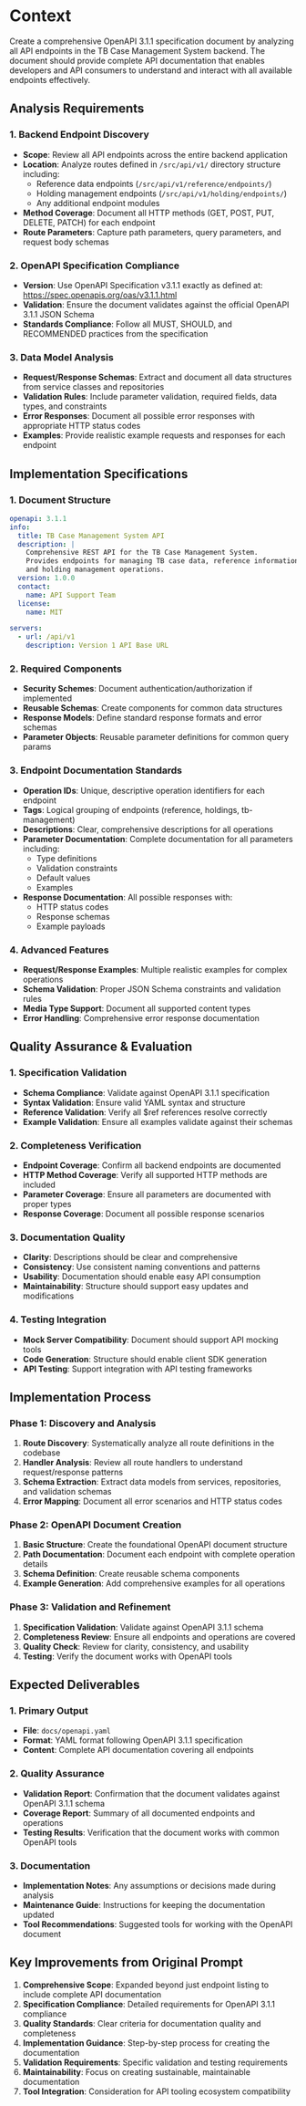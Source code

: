 # Context

Create a comprehensive OpenAPI 3.1.1 specification document by analyzing all API endpoints in the TB Case Management System backend. The document should provide complete API documentation that enables developers and API consumers to understand and interact with all available endpoints effectively.

## Analysis Requirements

### 1. Backend Endpoint Discovery

- **Scope**: Review all API endpoints across the entire backend application
- **Location**: Analyze routes defined in `/src/api/v1/` directory structure including:
  - Reference data endpoints (`/src/api/v1/reference/endpoints/`)
  - Holding management endpoints (`/src/api/v1/holding/endpoints/`)
  - Any additional endpoint modules
- **Method Coverage**: Document all HTTP methods (GET, POST, PUT, DELETE, PATCH) for each endpoint
- **Route Parameters**: Capture path parameters, query parameters, and request body schemas

### 2. OpenAPI Specification Compliance

- **Version**: Use OpenAPI Specification v3.1.1 exactly as defined at: https://spec.openapis.org/oas/v3.1.1.html
- **Validation**: Ensure the document validates against the official OpenAPI 3.1.1 JSON Schema
- **Standards Compliance**: Follow all MUST, SHOULD, and RECOMMENDED practices from the specification

### 3. Data Model Analysis

- **Request/Response Schemas**: Extract and document all data structures from service classes and repositories
- **Validation Rules**: Include parameter validation, required fields, data types, and constraints
- **Error Responses**: Document all possible error responses with appropriate HTTP status codes
- **Examples**: Provide realistic example requests and responses for each endpoint

## Implementation Specifications

### 1. Document Structure

```yaml
openapi: 3.1.1
info:
  title: TB Case Management System API
  description: |
    Comprehensive REST API for the TB Case Management System.
    Provides endpoints for managing TB case data, reference information, 
    and holding management operations.
  version: 1.0.0
  contact:
    name: API Support Team
  license:
    name: MIT

servers:
  - url: /api/v1
    description: Version 1 API Base URL
```

### 2. Required Components

- **Security Schemes**: Document authentication/authorization if implemented
- **Reusable Schemas**: Create components for common data structures
- **Response Models**: Define standard response formats and error schemas
- **Parameter Objects**: Reusable parameter definitions for common query params

### 3. Endpoint Documentation Standards

- **Operation IDs**: Unique, descriptive operation identifiers for each endpoint
- **Tags**: Logical grouping of endpoints (reference, holdings, tb-management)
- **Descriptions**: Clear, comprehensive descriptions for all operations
- **Parameter Documentation**: Complete documentation for all parameters including:
  - Type definitions
  - Validation constraints
  - Default values
  - Examples
- **Response Documentation**: All possible responses with:
  - HTTP status codes
  - Response schemas
  - Example payloads

### 4. Advanced Features

- **Request/Response Examples**: Multiple realistic examples for complex operations
- **Schema Validation**: Proper JSON Schema constraints and validation rules
- **Media Type Support**: Document all supported content types
- **Error Handling**: Comprehensive error response documentation

## Quality Assurance & Evaluation

### 1. Specification Validation

- **Schema Compliance**: Validate against OpenAPI 3.1.1 specification
- **Syntax Validation**: Ensure valid YAML syntax and structure
- **Reference Validation**: Verify all $ref references resolve correctly
- **Example Validation**: Ensure all examples validate against their schemas

### 2. Completeness Verification

- **Endpoint Coverage**: Confirm all backend endpoints are documented
- **HTTP Method Coverage**: Verify all supported HTTP methods are included
- **Parameter Coverage**: Ensure all parameters are documented with proper types
- **Response Coverage**: Document all possible response scenarios

### 3. Documentation Quality

- **Clarity**: Descriptions should be clear and comprehensive
- **Consistency**: Use consistent naming conventions and patterns
- **Usability**: Documentation should enable easy API consumption
- **Maintainability**: Structure should support easy updates and modifications

### 4. Testing Integration

- **Mock Server Compatibility**: Document should support API mocking tools
- **Code Generation**: Structure should enable client SDK generation
- **API Testing**: Support integration with API testing frameworks

## Implementation Process

### Phase 1: Discovery and Analysis

1. **Route Discovery**: Systematically analyze all route definitions in the codebase
2. **Handler Analysis**: Review all route handlers to understand request/response patterns
3. **Schema Extraction**: Extract data models from services, repositories, and validation schemas
4. **Error Mapping**: Document all error scenarios and HTTP status codes

### Phase 2: OpenAPI Document Creation

1. **Basic Structure**: Create the foundational OpenAPI document structure
2. **Path Documentation**: Document each endpoint with complete operation details
3. **Schema Definition**: Create reusable schema components
4. **Example Generation**: Add comprehensive examples for all operations

### Phase 3: Validation and Refinement

1. **Specification Validation**: Validate against OpenAPI 3.1.1 schema
2. **Completeness Review**: Ensure all endpoints and operations are covered
3. **Quality Check**: Review for clarity, consistency, and usability
4. **Testing**: Verify the document works with OpenAPI tools

## Expected Deliverables

### 1. Primary Output

- **File**: `docs/openapi.yaml`
- **Format**: YAML format following OpenAPI 3.1.1 specification
- **Content**: Complete API documentation covering all endpoints

### 2. Quality Assurance

- **Validation Report**: Confirmation that the document validates against OpenAPI 3.1.1 schema
- **Coverage Report**: Summary of all documented endpoints and operations
- **Testing Results**: Verification that the document works with common OpenAPI tools

### 3. Documentation

- **Implementation Notes**: Any assumptions or decisions made during analysis
- **Maintenance Guide**: Instructions for keeping the documentation updated
- **Tool Recommendations**: Suggested tools for working with the OpenAPI document

## Key Improvements from Original Prompt

1. **Comprehensive Scope**: Expanded beyond just endpoint listing to include complete API documentation
2. **Specification Compliance**: Detailed requirements for OpenAPI 3.1.1 compliance
3. **Quality Standards**: Clear criteria for documentation quality and completeness
4. **Implementation Guidance**: Step-by-step process for creating the documentation
5. **Validation Requirements**: Specific validation and testing requirements
6. **Maintainability**: Focus on creating sustainable, maintainable documentation
7. **Tool Integration**: Consideration for API tooling ecosystem compatibility
